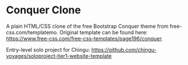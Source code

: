 # Conquer Clone
 A plain HTML/CSS clone of the free Bootstrap Conquer theme from free-css.com/templatemo.
 Original template can be found here: https://www.free-css.com/free-css-templates/page196/conquer.

Entry-level solo project for Chingu: https://github.com/chingu-voyages/soloproject-tier1-website-template
